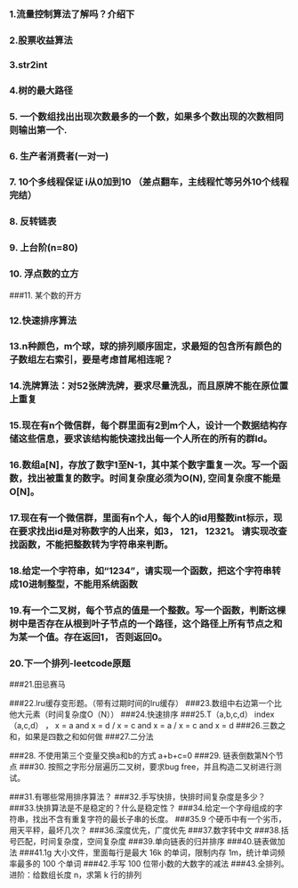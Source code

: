 ### 1.流量控制算法了解吗？介绍下

### 2.股票收益算法

### 3.str2int

### 4.树的最大路径

### 5. 一个数组找出出现次数最多的一个数，如果多个数出现的次数相同则输出第一个.

### 6. 生产者消费者(一对一)

### 7. 10个多线程保证 i从0加到10 （差点翻车，**主线程忙等另外10个线程完结**） 

### 8. 反转链表

### 9. 上台阶(n=80) 

### 10. 浮点数的立方

###11. 某个数的开方

### 12.快速排序算法

### 13.n种颜色，m个球，球的排列顺序固定，求最短的包含所有颜色的子数组左右索引，要是考虑首尾相连呢？

### 14.洗牌算法：对52张牌洗牌，要求尽量洗乱，而且原牌不能在原位置上重复

### 15.现在有n个微信群，每个群里面有2到m个人，设计一个数据结构存储这些信息，要求该结构能快速找出每一个人所在的所有的群Id。

### 16.数组a[N]，存放了数字1至N-1，其中某个数字重复一次。写一个函数，找出被重复的数字。时间复杂度必须为O(N), 空间复杂度不能是O[N]。

### 17.现在有一个微信群，里面有n个人，每个人的id用整数int标示，现在要求找出id是对称数字的人出来，如3， 121， 12321。 请实现改查找函数，不能把整数转为字符串来判断。

### 18.给定一个字符串，如“1234”，请实现一个函数，把这个字符串转成10进制整型，不能用系统函数

### 19.有一个二叉树，每个节点的值是一个整数。写一个函数，判断这棵树中是否存在从根到叶子节点的一个路径，这个路径上所有节点之和为某一个值。存在返回1， 否则返回0。

### 20.下一个排列-leetcode原题

###21.田忌赛马

###22.lru缓存变形题。（带有过期时间的lru缓存）
###23.数组中右边第一个比他大元素（时间复杂度O（N））
###24.快速排序
###25.T（a,b,c,d） index（a,c,d） ， x = a and x = d / x = c and x = a / x = c and x = d
###26.三数之和，如果是四数之和如何做
###27.二分法

###28. 不使用第三个变量交换a和b的方式 a+b+c=0
###29. 链表倒数第N个节点
###30. 按照之字形分层遍历二叉树，要求bug free，并且构造二叉树进行测试。

###31.有哪些常用排序算法？
###32.手写快排，快排时间复杂度是多少？
###33.快排算法是不是稳定的？什么是稳定性？
###34.给定一个字母组成的字符串，找出不含有重复字符的最长子串的长度。
###35.9 个硬币中有一个劣币，用天平秤，最坏几次？
###36.深度优先，广度优先
###37.数字转中文
###38.括号匹配，时间复杂度，空间复杂度
###39.单向链表的归并排序
###40.链表做加法
###41.1g 大小文件，里面每行是最大 16k 的单词，限制内存 1m，统计单词频率最多的 100 个单词
###42.手写 100 位带小数的大数字的减法
###43.全排列。进阶：给数组长度 n，求第 k 行的排列